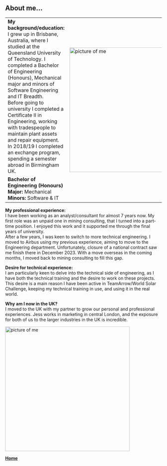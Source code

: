 ## About me...

<table>
	<tr>
		<td style="width:50%"><strong>My background/education:</strong>
I grew up in Brisbane, Australia, where I studied at the Queensland University of Technology. 
I completed a Bachelor of Engineering (Honours), Mechanical major and minors of Software Engineering and IT Breadth. <br>
Before going to university I completed a Certificate II in Engineering, working with tradespeople to maintain plant assets and repair equipment. 
In 2018/19 I completed an exchange program, spending a semester abroad in Birmingham UK. <br> </td>
		<td style="width:50%" rowspan="2"><a href="./../../imgs/full/personal-pic.jpeg"><img src="./../../imgs/medium/personal-pic.jpeg" alt="picture of me" height="400"></a></td>
	</tr>
	<tr>
		<td><strong>Bachelor of Engineering (Honours)</strong>
	<strong>Major: </strong>Mechanical
	<strong>Minors: </strong>Software & IT</td>
	</tr>
</table>


<!--
| Bachelor of Engineering (Honours) |
|:---|
| **Major:** Mechanical |
| **Minors:** Software & IT |
-->

**My professional experience:**<br>
I have been working as an analyst/consultant for almost 7 years now. 
My first role was an unpaid one in mining consulting, that I turned into a part-time position. I enjoyed this work and it supported me through the final years of university. <br>
After a few years, I was keen to switch to more technical engineering. I moved to Airbus using my previous experience, aiming to move to the Engineering department. 
Unfortunately, closure of a national contract saw me finish there in December 2023. With a move overseas in the coming months, I moved back to mining consulting to fill this gap. 
<br>

**Desire for technical experience:**<br>
I am particularly keen to delve into the technical side of engineering, as I have both the technical training and the desire to work on these projects. 
This desire is a main reason I have been active in TeamArrow/World Solar Challenge, keeping my technical training in use, and using it in the real world. 
<br>

**Why am I now in the UK?**<br>
I moved to the UK with my partner to grow our personal and professional experiences. 
Jess works in marketing in central London, and the exposure for both of us to the larger industries in the UK is incredible. 
<br>

<div class="center">
<a href="./../../imgs/full/grad-with-parents.jpeg">
<img src="./../../imgs/medium/grad-with-parents.jpeg" alt="picture of me" height="400" class="center">
</a> </div>


**[Home](./..)**


<link href="style.css" type="text/css" rel="stylesheet">
<style>td, th { border: none!important;} </style>
